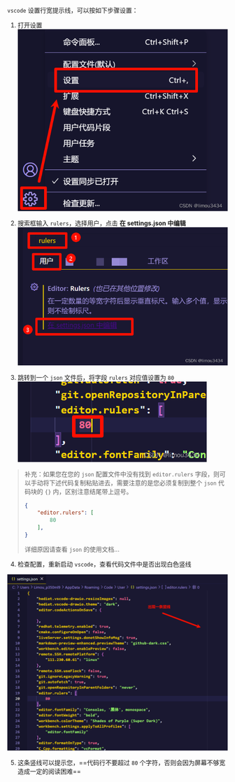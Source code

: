 `vscode` 设置行宽提示线，可以按如下步骤设置：
1. 打开设置
  ![在这里插入图片描述](./assets/06fce7a0297645d0a80dae3a4b215bf9.png)

2. 搜索框输入 `rulers`，选择用户，点击 **在 settings.json 中编辑**
  ![在这里插入图片描述](./assets/7f996c84d555479ab948f1b5a6ef51ed.png)

3. 跳转到一个 `json` 文件后，将字段 `rulers` 对应值设置为 `80`
  ![在这里插入图片描述](./assets/fc2250b0cb6c4417a36d5138bb93757e.png)

  >   补充：如果您在您的 `json` 配置文件中没有找到 `editor.rulers` 字段，则可以手动将下述代码复制粘贴进去，需要注意的是您必须复制到整个 `json` 代码块的 `{}` 内，区别注意结尾带上逗号。
  >
  >   ```json
  >   {
  >       "editor.rulers": [
  >           80
  >       ],
  >   }
  >   ```
  >
  >   详细原因请查看 `json` 的使用文档...

4. 检查配置，重新启动 `vscode`，查看代码文件中是否出现白色竖线

  ![image-20240130080043752](./assets/image-20240130080043752.png)

5. 这条竖线可以提示您，==代码行不要超过 `80` 个字符，否则会因为屏幕不够宽造成一定的阅读困难==